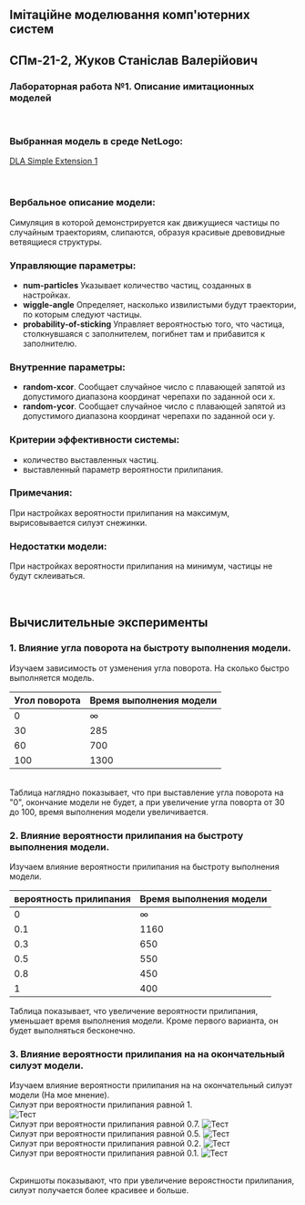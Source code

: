 ## Імітаційне моделювання комп'ютерних систем
## СПм-21-2, **Жуков Станіслав Валерійович**
### Лабораторная работа №**1**. Описание имитационных моделей

<br>

### Выбранная модель в среде NetLogo:
[DLA Simple Extension 1](http://www.netlogoweb.org/launch#http://www.netlogoweb.org/assets/modelslib/IABM%20Textbook/chapter%203/DLA%20Extensions/DLA%20Simple%20Extension%201.nlogo)

<br>

### Вербальное описание модели:
Симуляция в которой демонстрируется как движущиеся частицы по случайным траекториям, слипаются, образуя красивые древовидные ветвящиеся структуры.

### Управляющие параметры:
- **num-particles** Указывает количество частиц, созданных в настройках.
- **wiggle-angle** Определяет, насколько извилистыми будут траектории, по которым следуют частицы.
- **probability-of-sticking** Управляет вероятностью того, что частица, столкнувшаяся с заполнителем, погибнет там и прибавится к заполнителю.

### Внутренние параметры:
- **random-xcor**. Сообщает случайное число с плавающей запятой из допустимого диапазона координат черепахи по заданной оси x.
- **random-ycor**. Сообщает случайное число с плавающей запятой из допустимого диапазона координат черепахи по заданной оси y.

### Критерии эффективности системы:
- количество выставленных частиц.
- выставленный параметр вероятности прилипания.

### Примечания:
При настройках вероятности прилипания на максимум, вырисовывается силуэт снежинки.

### Недостатки модели:
При настройках вероятности прилипания на минимум, частицы не будут склеиваться.

<br>

## Вычислительные эксперименты

### 1. Влияние угла поворота на быстроту выполнения модели.
Изучаем зависимость от узменения угла поворота. На сколько быстро выполняется модель. 

<table>
<thead>
<tr><th>Угол поворота</th><th>Время выполнения модели</th></tr>
</thead>
<tbody>
<tr><td>0</td><td>∞</td></tr>
<tr><td>30</td><td>285</td></tr>
<tr><td>60</td><td>700</td></tr>
<tr><td>100</td><td>1300</td></tr>
</tbody>
</table>

<br>
Таблица наглядно показывает, что при выставление угла поворота на "0", окончание модели не будет, а при увеличение угла поворта от 30 до 100, время выполнения модели увеличивается.

### 2. Влияние вероятности прилипания на быстроту выполнения модели.
Изучаем влияние вероятности прилипания на быстроту выполнения модели.

<table>
<thead>
<tr><th>вероятность прилипания</th><th>Время выполнения модели</th></tr>
</thead>
<tbody>
<tr><td>0</td><td>∞</td></tr>
<tr><td>0.1</td><td>1160</td></tr>
<tr><td>0.3</td><td>650</td></tr>
<tr><td>0.5</td><td>550</td></tr>
<tr><td>0.8</td><td>450</td></tr>
<tr><td>1</td><td>400</td></tr>
</tbody>
</table>

Таблица показывает, что увеличение вероятности прилипания, уменьшает время выполнения модели. Кроме первого варианта, он будет выполняться бесконечно.

### 3. Влияние вероятности прилипания на на окончательный силуэт модели.
Изучаем влияние вероятности прилипания на на окончательный силуэт модели (На мое мнение). 
<br>
Силуэт при вероятности прилипания равной 1.
<br>
![Тест](1.png)
<br>
Силуэт при вероятности прилипания равной 0.7.
![Тест](1_07.png)
<br>
Силуэт при вероятности прилипания равной 0.5.
![Тест](2_05.png)
<br>
Силуэт при вероятности прилипания равной 0.2.
![Тест](3_02.png)
<br>
Силуэт при вероятности прилипания равной 0.1.
![Тест](4_01.png)
<br>

<br>
Скриншоты показывают, что при увеличение вероястности прилипания, силуэт получается более красивее и больше. 
